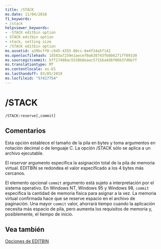 ```yaml
---
title: /STACK
ms.date: 11/04/2016
f1_keywords:
- /stack
helpviewer_keywords:
- -STACK editbin option
- STACK editbin option
- stack, setting size
- /STACK editbin option
ms.assetid: a39bcff0-c945-4355-80cc-8e4f24a5f142
ms.openlocfilehash: 1d583a7259e1aecef0a638743fb0b6271ff09330
ms.sourcegitcommit: bff17488ac5538b8eaac57156a4d6f06b37d6b7f
ms.translationtype: MT
ms.contentlocale: es-ES
ms.lasthandoff: 03/05/2019
ms.locfileid: "57417754"
---
```

# <a name="stack"></a>/STACK

```
/STACK:reserve[,commit]
```

## <a name="remarks"></a>Comentarios

Esta opción establece el tamaño de la pila en bytes y toma argumentos en notación decimal o de lenguaje C. La opción /STACK sólo se aplica a un archivo ejecutable.

El *reservar* argumento especifica la asignación total de la pila de memoria virtual. EDITBIN se redondea el valor especificado a los 4 bytes más cercanos.

El elemento opcional `commit` argumento está sujeto a interpretación por el sistema operativo. En Windows NT, Windows 95 y Windows 98, `commit` especifica la cantidad de memoria física para asignar a la vez. La memoria virtual confirmada hace que se reserve espacio en el archivo de paginación. Una mayor `commit` valor, ahorrará tiempo cuando la aplicación necesita más espacio de pila, pero aumenta los requisitos de memoria y, posiblemente, el tiempo de inicio.

## <a name="see-also"></a>Vea también

[Opciones de EDITBIN](../../build/reference/editbin-options.md)
